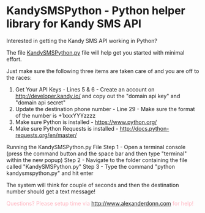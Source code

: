 # KandySMSPython - Python helper library for Kandy SMS API

Interested in getting the Kandy SMS API working in Python? 

The file <a href="https://github.com/wndsrfr21/KandySMSPython/blob/master/kandy_sms_demo.py"> KandySMSPython.py</A> file will help get you started with minimal effort. 

Just make sure the following three items are taken care of and you are off to the races:
1) Get Your API Keys - Lines 5 & 6 - Create an account on http://developer.kandy.io/ and copy out the "domain api key" and "domain api secret" 
2) Update the destination phone number - Line 29 - Make sure the format of the number is +1xxxYYYzzzz
3) Make sure Python is installed - https://www.python.org/
4) Make sure Python Requests is installed - http://docs.python-requests.org/en/master/

Running the KandySMSPython.py File
Step 1 - Open a terminal console (press the command button and the space bar and then type "terminal" within the new popup)
Step 2 - Navigate to the folder containing the file called "KandySMSPython.py"
Step 3 - Type the command "python kandysmspython.py" and hit enter

The system will think for couple of seconds and then the destination number should get a text message!



<font color=#ffb6c1>Questions? Please setup time via http://www.alexanderdonn.com for help!</font>

